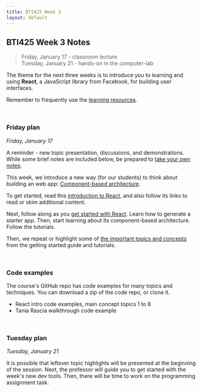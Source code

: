 ```yaml
---
title: BTI425 Week 3
layout: default
---
```


## BTI425 Week 3 Notes

> Friday, January 17 - classroom lecture  
> Tuesday, January 21 - hands-on in the computer-lab 

The theme for the next three weeks is to introduce you to learning and using **React**, a JavaScript library from Facebook, for building user interfaces. 

Remember to frequently use the [learning resources](/bti425/resources).

<br>

### Friday plan

*Friday, January 17* 

A reminder - new topic presentation, discussions, and demonstrations. While some brief notes are included below, be prepared to [take your own notes](/bti425/standards#taking-notes-in-class-and-before-class-as-you-prepare). 

This week, we introduce a new way (for our students) to think about building an web app: [Component-based architecture](component-idea). 

To get started, read this [introduction to React](react-intro), and also follow its links to read or skim additional content. 

Next, follow along as you [get started with React](react-get-started). Learn how to generate a starter app. Then, start learning about its component-based architecture. Follow the tutorials. 

Then, we repeat or highlight some of [the important topics and concepts](react-architecture) from the getting started guide and tutorials. 

<br>

### Code examples

The course's GitHub repo has code examples for many topics and techniques. You can download a zip of the code repo, or clone it. 
* React intro code examples, main concept topics 1 to 8
* Tania Rascia walkthrough code example

<br>

### Tuesday plan

*Tuesday, January 21* 

It is possible that leftover topic highlights will be presented at the beginning of the session. Next, the professor will guide you to get started with the week's new dev tools. Then, there will be time to work on the programming assignment task. 

<br>
